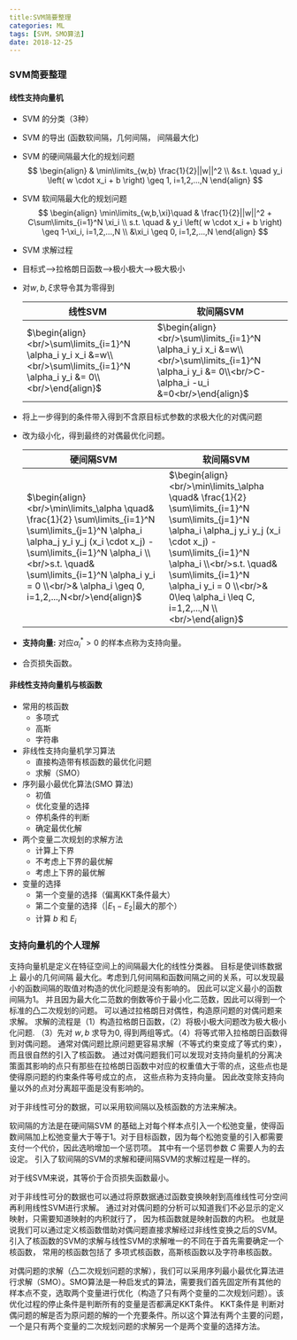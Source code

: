 ```yaml
---
title:SVM简要整理
categories: ML
tags: [SVM，SMO算法]
date: 2018-12-25
---
```


### SVM简要整理

#### 线性支持向量机

- SVM 的分类（3种）

- SVM 的导出 (函数软间隔，几何间隔， 间隔最大化)

- SVM 的硬间隔最大化的规划问题
  $$
  \begin{align}
  & \min\limits_{w,b} \frac{1}{2}||w||^2 \\
  &s.t. \quad y_i \left( w \cdot x_i  + b \right) \geq 1, i=1,2,...,N
  \end{align}
  $$
  
- SVM 软间隔最大化的规划问题
  $$
  \begin{align}
  \min\limits_{w,b,\xi}\quad &  \frac{1}{2}||w||^2 + C\sum\limits_{i=1}^N \xi_i \\
  s.t. \quad & y_i \left( w \cdot x_i  + b \right) \geq 1-\xi_i, i=1,2,...,N \\
  &\xi_i \geq 0, i=1,2,...,N
  \end{align}
  $$

-  SVM 求解过程

  - 目标式-->拉格朗日函数-->极小极大-->极大极小

  - 对$w,b, \xi$求导令其为零得到
    
    | 线性SVM                                                      | 软间隔SVM                                                    |
    | ------------------------------------------------------------ | ------------------------------------------------------------ |
    | $\begin{align}<br/>\sum\limits_{i=1}^N \alpha_i y_i x_i &=w\\<br/>\sum\limits_{i=1}^N \alpha_i y_i &= 0\\<br/>\end{align}$ | $\begin{align}<br/>\sum\limits_{i=1}^N \alpha_i y_i x_i &=w\\<br/>\sum\limits_{i=1}^N \alpha_i y_i &= 0\\<br/>C-\alpha_i -u_i &=0<br/>\end{align}$ |
    
  - 将上一步得到的条件带入得到不含原目标式参数的求极大化的对偶问题

  - 改为级小化，得到最终的对偶最优化问题。
    
    | 硬间隔SVM                                                    | 软间隔SVM                                                    |
    | ------------------------------------------------------------ | ------------------------------------------------------------ |
    | $\begin{align}<br/>\min\limits_\alpha  \quad& \frac{1}{2} \sum\limits_{i=1}^N \sum\limits_{j=1}^N \alpha_i \alpha_j y_i y_j (x_i \cdot x_j) - \sum\limits_{i=1}^N \alpha_i \\<br/>s.t. \quad& \sum\limits_{i=1}^N \alpha_i y_i = 0 \\<br/>& \alpha_i \geq 0, i=1,2,...,N<br/>\end{align}$ | $\begin{align}<br/>\min\limits_\alpha  \quad& \frac{1}{2} \sum\limits_{i=1}^N \sum\limits_{j=1}^N \alpha_i \alpha_j y_i y_j (x_i \cdot x_j) - \sum\limits_{i=1}^N \alpha_i \\<br/>s.t. \quad& \sum\limits_{i=1}^N \alpha_i y_i = 0 \\<br/>& 0\leq \alpha_i \leq C, i=1,2,...,N \\<br/>\end{align}$ |

- **支持向量:** 对应$\alpha_i^* > 0$ 的样本点称为支持向量。

- 合页损失函数。



#### 非线性支持向量机与核函数

- 常用的核函数
  - 多项式
  - 高斯
  - 字符串
- 非线性支持向量机学习算法
  - 直接构造带有核函数的最优化问题
  - 求解（SMO）
- 序列最小最优化算法(SMO 算法)
  - 初值
  - 优化变量的选择
  - 停机条件的判断
  - 确定最优化解
- 两个变量二次规划的求解方法
  - 计算上下界
  - 不考虑上下界的最优解
  - 考虑上下界的最优解
- 变量的选择
  - 第一个变量的选择（偏离KKT条件最大）
  - 第二个变量的选择（$|E_1 - E_2|$最大的那个） 
  - 计算 $b$ 和 $E_i$



### 支持向量机的个人理解

支持向量机是定义在特征空间上的间隔最大化的线性分类器。 目标是使训练数据上 最小的几何间隔 最大化。考虑到几何间隔和函数间隔之间的关系，可以发现最小的函数间隔的取值对构造的优化问题是没有影响的。 因此可以定义最小的函数间隔为1。 并且因为最大化二范数的倒数等价于最小化二范数，因此可以得到一个标准的凸二次规划的问题。  可以通过拉格朗日对偶性，构造原问题的对偶问题来求解。 求解的流程是（1）构造拉格朗日函数，（2）将极小极大问题改为极大极小化问题. （3）先对 $w,b$ 求导为0, 得到两组等式。（4）将等式带入拉格朗日函数得到对偶问题。  通常对偶问题比原问题更容易求解（不等式约束变成了等式约束），而且很自然的引入了核函数。 通过对偶问题我们可以发现对支持向量机的分离决策面其影响的点只有那些在拉格朗日函数中对应的权重值大于零的点，这些点也是使得原问题的约束条件等号成立的点， 这些点称为支持向量。 因此改变除支持向量以外的点对分离超平面是没有影响的。 



对于非线性可分的数据，可以采用软间隔以及核函数的方法来解决。 



软间隔的方法是在硬间隔SVM 的基础上对每个样本点引入一个松弛变量，使得函数间隔加上松弛变量大于等于1。对于目标函数，因为每个松弛变量的引入都需要支付一个代价，因此选哟增加一个惩罚项。 其中有一个惩罚参数 $C$ 需要人为的去设定。 引入了软间隔的SVM的求解和硬间隔SVM的求解过程是一样的。



对于线SVM来说，其等价于合页损失函数最小。



对于非线性可分的数据也可以通过将原数据通过函数变换映射到高维线性可分空间再利用线性SVM进行求解。 通过对对偶问题的分析可以知道我们不必显示的定义映射，只需要知道映射的内积就行了， 因为核函数就是映射函数的内积。 也就是说我们可以通过定义核函数借助对偶问题直接求解经过非线性变换之后的SVM。 引入了核函数的SVM的求解与线性SVM的求解唯一的不同在于首先需要确定一个核函数， 常用的核函数包括了 多项式核函数，高斯核函数以及字符串核函数。 



对偶问题的求解（凸二次规划问题的求解），我们可以采用序列最小最优化算法进行求解（SMO）。SMO算法是一种启发式的算法，需要我们首先固定所有其他的样本点不变，选取两个变量进行优化（构造了只有两个变量的二次规划问题）。该优化过程的停止条件是判断所有的变量是否都满足KKT条件。 KKT条件是 判断对偶问题的解是否为原问题的解的一个充要条件。所以这个算法有两个主要的问题，一个是只有两个变量的二次规划问题的求解另一个是两个变量的选择方法。